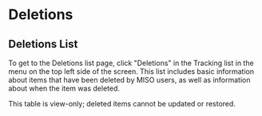 # Deletions

## Deletions List

To get to the Deletions list page, click "Deletions" in the Tracking list in the menu on the top left side of
the screen. This list includes basic information about items that have been deleted by MISO users, as well as
information about when the item was deleted.

This table is view-only; deleted items cannot be updated or restored.

